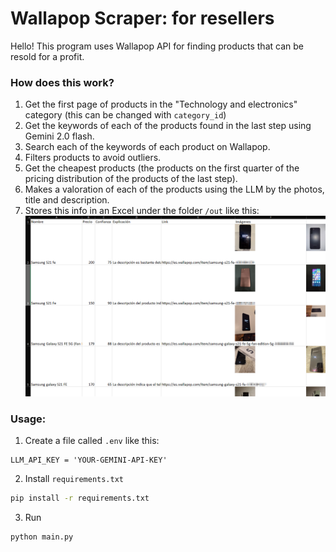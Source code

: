 # Wallapop Scraper: for resellers
Hello!
This program uses Wallapop API for finding products that can be resold for a profit.
### How does this work?
1. Get the first page of products in the "Technology and electronics" category (this can be changed with `category_id`)
2. Get the keywords of each of the products found in the last step using Gemini 2.0 flash.
3. Search each of the keywords of each product on Wallapop.
4. Filters products to avoid outliers.
5. Get the cheapest products (the products on the first quarter of the pricing distribution of the products of the last step).
6. Makes a valoration of each of the products using the LLM by the photos, title and description.
7. Stores this info in an Excel under the folder `/out` like this:
![image](images/image-excel.png)

### Usage:
1. Create a file called `.env` like this:
```
LLM_API_KEY = 'YOUR-GEMINI-API-KEY'
```
2. Install `requirements.txt`
```sh
pip install -r requirements.txt
```
3. Run 
```sh
python main.py
```